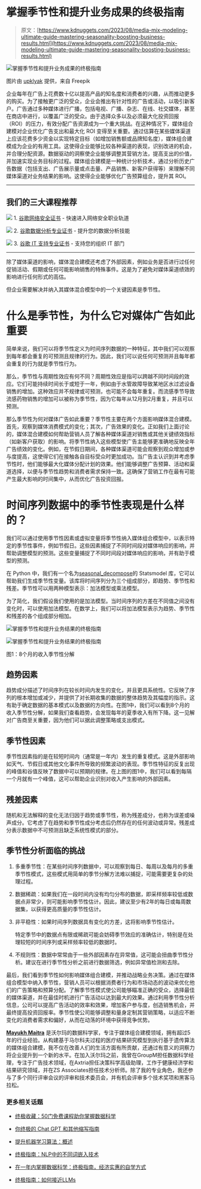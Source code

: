 # 掌握季节性和提升业务成果的终极指南

> 原文：[https://www.kdnuggets.com/2023/08/media-mix-modeling-ultimate-guide-mastering-seasonality-boosting-business-results.html](https://www.kdnuggets.com/2023/08/media-mix-modeling-ultimate-guide-mastering-seasonality-boosting-business-results.html)

![掌握季节性和提升业务成果的终极指南](../Images/43cb28f5ec89f986deafaaf113d0dde1.png)

图片由 [upklyak](https://www.freepik.com/free-vector/man-holding-big-poster-with-graph-growth_11297000.htm#query=forecasting%20market&position=5&from_view=search&track=ais) 提供，来自 Freepik

企业每年在广告上花费数十亿以提高产品的知名度和消费者的兴趣，从而推动更多的购买。为了接触更广泛的受众，企业会推出有针对性的广告或活动，以吸引新客户。广告通过多种媒体进行广播，包括电视、广播、杂志、在线、社交媒体，甚至在商店中进行，以覆盖广泛的受众。由于选择众多以及必须最大化投资回报（ROI）的压力，有效分配广告资源成为一个重大挑战。在这种情况下，媒体组合建模对企业优化广告支出和最大化 ROI 变得至关重要。通过估算在某些媒体渠道上应该花费多少资金以实现特定目标（如增加销售额或品牌知名度），媒体组合建模成为企业的有用工具。这使得企业能够比较各种渠道的表现，识别改进的机会，并合理分配资源。数据驱动的洞察使企业能够调整其营销方法，提高支出的价值，并加速实现业务目标的过程。媒体组合建模是一种统计分析技术，通过分析历史广告数据（包括支出、广告展示量或点击量、产品销售、新客户获得等）来理解不同媒体渠道对业务结果的影响。这使得企业能够优化广告预算组合，提升其 ROI。

* * *

## 我们的三大课程推荐

![](../Images/0244c01ba9267c002ef39d4907e0b8fb.png) 1\. [谷歌网络安全证书](https://www.kdnuggets.com/google-cybersecurity) - 快速进入网络安全职业轨道

![](../Images/e225c49c3c91745821c8c0368bf04711.png) 2\. [谷歌数据分析专业证书](https://www.kdnuggets.com/google-data-analytics) - 提升您的数据分析技能

![](../Images/0244c01ba9267c002ef39d4907e0b8fb.png) 3\. [谷歌 IT 支持专业证书](https://www.kdnuggets.com/google-itsupport) - 支持您的组织 IT 部门

* * *

除了媒体渠道的影响，媒体混合建模还考虑了外部因素，例如业务是否进行过任何促销活动、假期或任何可能影响销售的特殊事件。这是为了避免对媒体渠道绩效的影响进行任何形式的高估。

但企业需要解决并纳入其媒体混合模型中的一个关键因素是季节性。

# 什么是季节性，为什么它对媒体广告如此重要

简单来说，我们可以将季节性定义为时间序列数据的一种特征，其中我们可以观察到每年都会重复的可预测且规律的行为。因此，我们可以说任何可预测并且每年都会重复的行为就是季节性行为。

那么，季节性与周期性效应有何不同？周期性效应是指可以跨越不同时间段的效应。它们可能持续时间长于或短于一年，例如由于水管故障导致某地区水过滤设备销售的增加。这种效应并不规律或可预测，也可能不会每年重复。而流感季节导致流感药物销售的增加可以被称为季节性，因为它每年从12月到2月重复，并且可以预测。

那么季节性为何对媒体广告如此重要？季节性主要在两个方面影响媒体混合建模。首先，观察到媒体消费模式的变化；其次，广告效果的变化。正如我们上面讨论的，媒体混合建模如何帮助营销人员了解各种媒体渠道对销售或其他关键绩效指标（如新客户获取）的影响。将季节性纳入这些模型使广告主能够更准确地反映全年广告绩效的变化。例如，在节假日期间，各种媒体渠道可能会观察到观众增加或参与度提高，这使得它们在接触各自目标受众时更加成功。当广告主认识到并考虑季节性时，他们能够最大化媒体分配计划的效果。他们能够调整广告预算、活动和渠道选择，以便与季节性趋势和消费者需求保持一致。这确保了营销工作在最有可能产生最大影响的时间集中，从而优化广告投资回报。

# 时间序列数据中的季节性表现是什么样的？

我们可以通过使用季节性因素或虚拟变量将季节性纳入媒体组合模型中，以表示特定的季节性事件，例如节假日。这些因素捕捉了不同时间段对媒体响应的影响，并帮助调整模型的预测。这些变量捕捉了不同时间段对媒体响应的影响，并有助于模型的预测。

在 Python 中，我们有一个名为[seasonal_decompose](https://www.statsmodels.org/dev/generated/statsmodels.tsa.seasonal.seasonal_decompose.html)的 Statsmodel 库，它可以帮助我们生成季节性变量。该库将时间序列分为三个组成部分，即趋势、季节性和残差。季节性可以用两种模型表示：加法模型或乘法模型。

为了简化，我们假设我们使用的是加法模型。当时间序列的方差在不同值之间没有变化时，可以使用加法模型。在数学上，我们可以将加法模型表示为趋势、季节性和残差的各个组成部分相加。

![掌握季节性和提升业务结果的终极指南](../Images/eed26c6685a9893e23be9535cffd81a1.png)

![掌握季节性和提升业务结果的终极指南](../Images/dee3ea7289abb5234158abd08fa4fb5b.png)

图1：8个月的收入季节性分解

## 趋势因素

趋势成分描述了时间序列在较长时间内发生的变化，并且更具系统性。它反映了序列的根本增加或减少，并提供了对长期收集的数据的整体趋势及其幅度的指示。这有助于确定数据的基本模式以及数据的方向性。在图1中，我们可以看到8个月的收入季节性分解，如果我们查看趋势，会发现每年的夏季收入有所下降。这一见解对广告商至关重要，因为他们可以据此调整策略或支出模式。

## 季节性因素

季节性因素指的是在较短时间内（通常是一年内）发生的重复模式。这是外部影响如天气、节假日或其他文化事件所导致的频繁波动的表现。季节性特征的反复出现的峰值和谷值反映了数据中可以预期的规律。在上图的图1中，我们可以看到每隔一个月就有一个峰值，这可以帮助企业识别对收入产生影响的外部因素。

## 残差因素

随机和无法解释的变化无法归因于趋势或季节性，称为残差成分，也称为误差或噪声成分。它考虑了在趋势和季节性成分考虑后仍然存在的任何波动或异常。残差成分表示数据中不可预测且缺乏系统性模式的部分。

## 季节性分析面临的挑战

1.  多重季节性：在某些时间序列数据中，可以观察到每日、每周以及每月的多重季节性模式，这些模式用简单的季节分解方法难以捕捉，可能需要更复杂的处理过程。

1.  数据稀疏：如果我们在一段时间内没有均匀分布的数据，即采样频率较低或数据点非常少，则可能影响季节性估计。因此，建议至少有2年的每日或每周数据集，以获得更高质量的季节性估计。

1.  非平稳性：如果时间序列数据具有变化的方差，这将影响季节性估计。

    特定季节中的数据点有限或稀疏可能会妨碍季节效应的准确估计，特别是在处理较短的时间序列或采样频率较低的数据时。

1.  不规则性：数据中常常由于一些外部因素存在异常值，这可能会扭曲季节性分析。建议在进行季节性分析之前进行数据筛选，例如异常值检测和去除。

最后，我们看到季节性如何影响媒体组合建模，并推动战略业务决策。通过在媒体组合模型中纳入季节性，营销人员可以根据消费者行为和市场动态的波动来优化他们的广告策略和预算分配。了解季节性模式使公司能够瞄准正确的受众，选择最佳的媒体渠道，并在最佳时机进行广告活动以达到最大的效果。通过利用季节性分析信息，公司可以提高广告活动的效率和效果，增加客户参与度，创造销售机会，并最终提高投资回报率。季节性使公司能够调整和量身定制其营销策略，以适应不断变化的消费者需求和偏好，从而在动荡的环境中获得竞争优势。

**[Mayukh Maitra](https://www.linkedin.com/in/mayukh-maitra-72525528/)** 是沃尔玛的数据科学家，专注于媒体组合建模领域，拥有超过5年的行业经验。从构建基于马尔科夫过程的医疗结果研究模型到执行基于遗传算法的媒体组合建模，我不仅在改善人们的生活方面有所贡献，还通过有意义的洞察力将企业提升到一个新的水平。在加入沃尔玛之前，我曾在GroupM担任数据科学经理，专注于广告技术领域，在Axtria担任决策科学高级助理，工作于健康经济学和结果研究领域，并在ZS Associates担任技术分析师。除了我的专业角色，我还参与了多个同行评审会议的评审和技术委员会，并有机会评审多个技术奖项和黑客马拉松。

### 更多相关话题

+   [终极收藏：50门免费课程助你掌握数据科学](https://www.kdnuggets.com/ultimate-collection-of-50-free-courses-for-mastering-data-science)

+   [你终极的 Chat GPT 和其他缩写指南](https://www.kdnuggets.com/2023/06/ultimate-guide-chat-gpt-abbreviations.html)

+   [提升机器学习算法：概述](https://www.kdnuggets.com/2022/07/boosting-machine-learning-algorithms-overview.html)

+   [终极指南：NLP中的不同词嵌入技术](https://www.kdnuggets.com/2021/11/guide-word-embedding-techniques-nlp.html)

+   [在一年内掌握数据科学：终极指南，经济实惠的自学方式](https://www.kdnuggets.com/master-data-science-in-a-year-the-ultimate-guide-to-affordable-self-paced-learning)

+   [终极指南：如何接近LLMs](https://www.kdnuggets.com/the-ultimate-guide-to-approach-llms)
